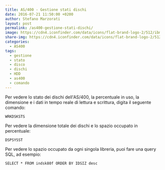 ```yaml
---
title: AS/400 - Gestione stati dischi
date: 2016-07-21 11:50:00 +0200
author: Stefano Marzorati
layout: post
permalink: /as400-gestione-stati-dischi/
image: https://cdn4.iconfinder.com/data/icons/flat-brand-logo-2/512/ibm-256.png
share-img: https://cdn4.iconfinder.com/data/icons/flat-brand-logo-2/512/ibm-256.png
categories:
  - AS400
tags:
  - gestione
  - stato
  - disco
  - dischi
  - HDD
  - as400
  - comando
---
```

Per vedere lo stato dei dischi dell'AS/400, la percentuale in uso, la dimensione e i dati in tempo reale di lettura e scrittura, digita il seguente comando:   

	WRKDSKSTS

Per vedere la dimensione totale dei dischi e lo spazio occupato in percentuale:

	DSPSYSST

Per vedere lo spazio occupato da ogni singola libreria, puoi fare una query SQL, ad esempio:

	SELECT * FROM indsk80f ORDER BY IDSIZ desc 